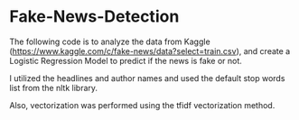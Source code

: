 # Fake-News-Detection

The following code is to analyze the data from Kaggle (https://www.kaggle.com/c/fake-news/data?select=train.csv), and create a Logistic Regression Model to predict if the news is fake or not. 

I utilized the headlines and author names and used the default stop words list from the nltk library.

Also, vectorization was performed using the tfidf vectorization method.
